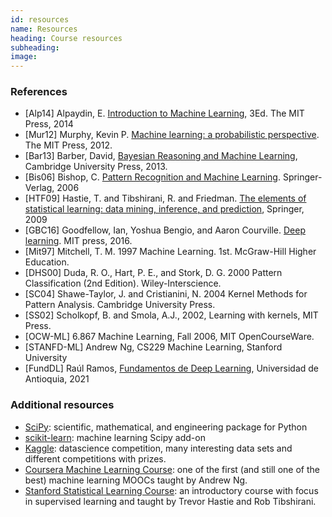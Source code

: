 ```yaml
---
id: resources
name: Resources
heading: Course resources
subheading: 
image: 
---
```


### References


* [Alp14] Alpaydin, E. [Introduction to Machine Learning](https://faculty.ozyegin.edu.tr/ethemalpaydin/books/), 3Ed. The MIT Press, 2014
* [Mur12] Murphy, Kevin P. [Machine learning: a probabilistic perspective](http://www.cs.ubc.ca/~murphyk/MLbook/). The MIT Press, 2012. 
* [Bar13] Barber, David, [Bayesian Reasoning and Machine Learning](http://web4.cs.ucl.ac.uk/staff/D.Barber/pmwiki/pmwiki.php?n=Brml.HomePage), Cambridge University Press, 2013.
* [Bis06] Bishop, C.  [Pattern Recognition and Machine Learning](http://research.microsoft.com/en-us/um/people/cmbishop/prml/). Springer-Verlag, 2006
* [HTF09] Hastie, T. and Tibshirani, R. and Friedman.  [The elements of statistical learning: data mining, inference, and prediction](http://statweb.stanford.edu/~tibs/ElemStatLearn/), Springer, 2009
* [GBC16] Goodfellow, Ian, Yoshua Bengio, and Aaron Courville. [Deep learning](https://www.deeplearningbook.org/). MIT press, 2016.
* [Mit97] Mitchell, T. M. 1997 Machine Learning. 1st. McGraw-Hill Higher Education.
* [DHS00] Duda, R. O., Hart, P. E., and Stork, D. G. 2000 Pattern Classification (2nd Edition). Wiley-Interscience.
* [SC04] Shawe-Taylor, J. and Cristianini, N. 2004 Kernel Methods for Pattern Analysis. Cambridge University Press.
* [SS02] Scholkopf, B. and Smola, A.J., 2002, Learning with kernels, MIT Press.
* [OCW-ML] 6.867 Machine Learning, Fall 2006,  MIT OpenCourseWare.
* [STANFD-ML] Andrew Ng, CS229 Machine Learning, Stanford University
* [FundDL] Raúl Ramos, [Fundamentos de Deep Learning](https://fagonzalezo.github.io/2021.deeplearning/), Universidad de Antioquia, 2021



### Additional resources

* [SciPy](http://www.scipy.org/): scientific, mathematical, and engineering package for Python
* [scikit-learn](http://scikit-learn.org/): machine learning Scipy add-on
* [Kaggle](https://www.kaggle.com/): datascience competition, many interesting data sets and different competitions with prizes.
* [Coursera Machine Learning Course](https://www.coursera.org/learn/machine-learning): one of the first (and still one of the best) machine learning MOOCs taught by Andrew Ng.
* [Stanford Statistical Learning Course](https://lagunita.stanford.edu/courses/HumanitiesSciences/StatLearning/Winter2016/about): an introductory course with focus in supervised learning and taught by Trevor Hastie and Rob Tibshirani.

